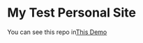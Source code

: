 # My Test Personal Site
You can see this repo in[This Demo](https://saeedehsaldorgar.github.io/coding-of-todolist/)
